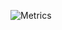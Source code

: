 ![Metrics](https://metrics.lecoq.io/changjoo-park?template=terminal&languages=1&isocalendar=1&followup=1&stars=1&isocalendar.duration=full-year&stars.limit=4&config.timezone=Asia%2FSeoul)
